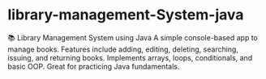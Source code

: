 # library-management-System-java
📚 Library Management System using Java   A simple console-based app to manage books. Features include adding, editing, deleting, searching, issuing, and returning books. Implements arrays, loops, conditionals, and basic OOP. Great for practicing Java fundamentals.
